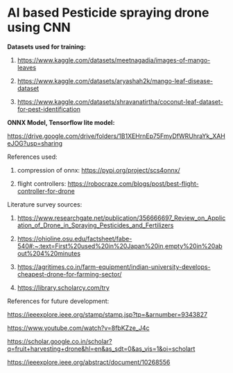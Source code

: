 # AI based Pesticide spraying drone using CNN

<b> Datasets used for training:</b>

1.  https://www.kaggle.com/datasets/meetnagadia/images-of-mango-leaves

2.  https://www.kaggle.com/datasets/aryashah2k/mango-leaf-disease-dataset

3.  https://www.kaggle.com/datasets/shravanatirtha/coconut-leaf-dataset-for-pest-identification

<b> ONNX Model, Tensorflow lite model: </b>

https://drive.google.com/drive/folders/1B1XEHrnEp75FmyDfWRUhraYk_XAHeJOG?usp=sharing

References used:

1. compression of onnx: https://pypi.org/project/scs4onnx/
   
3. flight controllers: https://robocraze.com/blogs/post/best-flight-controller-for-drone


Literature survey sources:

1. https://www.researchgate.net/publication/356666697_Review_on_Application_of_Drone_in_Spraying_Pesticides_and_Fertilizers

2. https://ohioline.osu.edu/factsheet/fabe-540#:~:text=First%20used%20in%20Japan%20in,empty%20in%20about%204%20minutes

3. https://agritimes.co.in/farm-equipment/indian-university-develops-cheapest-drone-for-farming-sector/

4. https://library.scholarcy.com/try
   


References for future development:

https://ieeexplore.ieee.org/stamp/stamp.jsp?tp=&arnumber=9343827

https://www.youtube.com/watch?v=8fbKZze_J4c

https://scholar.google.co.in/scholar?q=fruit+harvesting+drone&hl=en&as_sdt=0&as_vis=1&oi=scholart

https://ieeexplore.ieee.org/abstract/document/10268556

